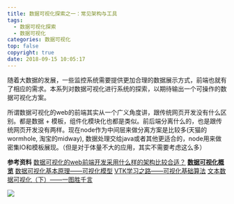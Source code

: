 ```yaml
---
title: 数据可视化探索之一：常见架构与工具
tags:
  - 数据可视化探索
  - 数据可视化
categories: 数据可视化
top: false
copyright: true
date: 2018-09-15 10:05:17
---
```

随着大数据的发展，一些监控系统需要提供更加合理的数据展示方式，前端也就有了相应的需求。本系列对数据可视化进行系统的探索，以期待输出一个可操作的数据可视化方案。
<!--more-->
所谓数据可视化的web的前端其实从一个广义角度讲，跟传统网页开发没有什么区别。都是数据 + 模板，组件化模块化也都是类似。前后端分离什么的，也是跟传统网页开发没有两样。现在node作为中间层来做分离方案是比较多(天猫的wormhole, 淘宝的midway), 数据处理交给java或者其他更适合的，node用来做密集IO和模板展现。（但是对于体量不大的应用，其实不需要考虑这么多）

**参考资料**
[数据可视化的web前端开发采用什么样的架构比较合适？](https://www.zhihu.com/question/30600663)
**[数据可视化概览](http://lxw1234.com/archives/2018/01/893.htm)**
[数据可视化基本原理——可视化模型](https://juejin.im/post/5b27b2a56fb9a00e60440fa0)
[VTK学习之路——可视化基础算法](https://blog.csdn.net/zhurui_idea/article/details/39373191)
[文本数据可视化（下）——一图胜千言](https://zhuanlan.zhihu.com/p/27449788)

![](http://static.zhyjor.com/wexin.png)
